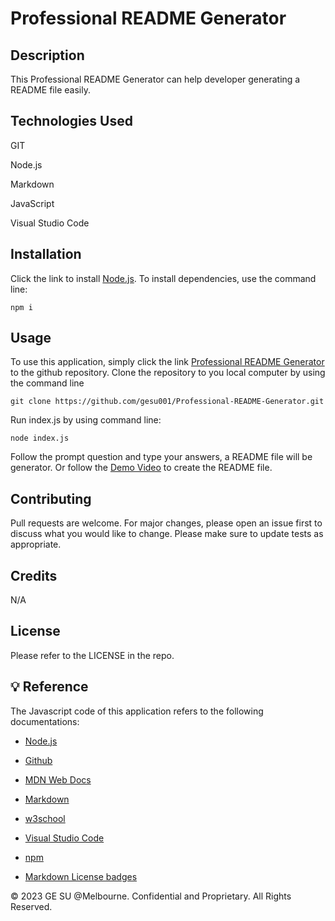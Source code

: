 # Professional README Generator

## Description

This Professional README Generator can help developer generating a README file easily.

## Technologies Used

GIT

Node.js

Markdown

JavaScript

Visual Studio Code

## Installation 

Click the link to install [Node.js](https://nodejs.org/en). To install dependencies, use the command line: 

```
npm i
```

## Usage

To use this application, simply click the link [Professional README Generator](https://github.com/gesu001/Weather-Dashboard) to the github repository. Clone the repository to you local computer by using the command line
```
git clone https://github.com/gesu001/Professional-README-Generator.git
```

Run index.js by using command line:

```
node index.js
```

Follow the prompt question and type your answers, a README file will be generator. Or follow the [Demo Video](https://drive.google.com/file/d/1EBEl6IgO-jtyIKWNJLDP7kBWWx_w58Sq/view?usp=sharing) to create the README file.


## Contributing
Pull requests are welcome. For major changes, please open an issue first to discuss what you would like to change. Please make sure to update tests as appropriate.

## Credits
N/A

## License
Please refer to the LICENSE in the repo.

## 💡 Reference

The Javascript code of this application refers to the following documentations:

* [Node.js](https://nodejs.org/en)

* [Github](https://github.com/)

* [MDN Web Docs](https://developer.mozilla.org/en-US/docs/Web/JavaScript)

* [Markdown](https://www.markdownguide.org/)

* [w3school](https://www.w3schools.com/js/default.asp)

* [Visual Studio Code](https://code.visualstudio.com/)

* [npm](https://www.npmjs.com/package/inquirer)

* [Markdown License badges](https://gist.github.com/lukas-h/2a5d00690736b4c3a7ba)

© 2023 GE SU @Melbourne. Confidential and Proprietary. All Rights Reserved.
